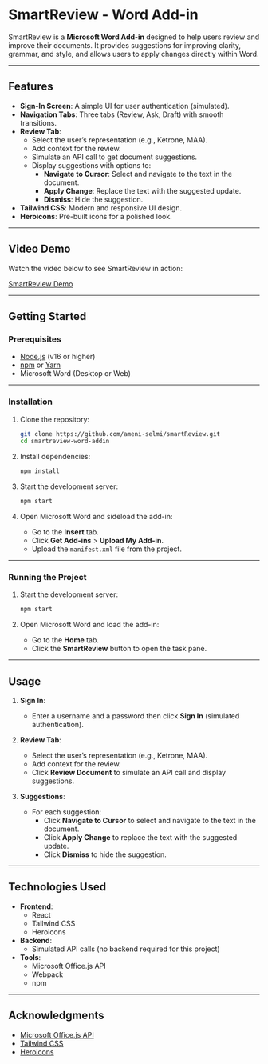 # **SmartReview - Word Add-in**

SmartReview is a **Microsoft Word Add-in** designed to help users review and improve their documents. It provides suggestions for improving clarity, grammar, and style, and allows users to apply changes directly within Word.

---

## **Features**
- **Sign-In Screen**: A simple UI for user authentication (simulated).
- **Navigation Tabs**: Three tabs (Review, Ask, Draft) with smooth transitions.
- **Review Tab**:
  - Select the user’s representation (e.g., Ketrone, MAA).
  - Add context for the review.
  - Simulate an API call to get document suggestions.
  - Display suggestions with options to:
    - **Navigate to Cursor**: Select and navigate to the text in the document.
    - **Apply Change**: Replace the text with the suggested update.
    - **Dismiss**: Hide the suggestion.
- **Tailwind CSS**: Modern and responsive UI design.
- **Heroicons**: Pre-built icons for a polished look.

---
## **Video Demo**
Watch the video below to see SmartReview in action:

[SmartReview Demo](https://drive.google.com/file/d/1SAL2SsC5RCyTZeoShYAamYz_tN3wsmnr/view?usp=sharing)

---

## **Getting Started**

### **Prerequisites**
- [Node.js](https://nodejs.org/) (v16 or higher)
- [npm](https://www.npmjs.com/) or [Yarn](https://yarnpkg.com/)
- Microsoft Word (Desktop or Web)

---

### **Installation**
1. Clone the repository:
   ```bash
   git clone https://github.com/ameni-selmi/smartReview.git
   cd smartreview-word-addin
   ```

2. Install dependencies:
   ```bash
   npm install
   ```

3. Start the development server:
   ```bash
   npm start
   ```

4. Open Microsoft Word and sideload the add-in:
   - Go to the **Insert** tab.
   - Click **Get Add-ins** > **Upload My Add-in**.
   - Upload the `manifest.xml` file from the project.

---

### **Running the Project**
1. Start the development server:
   ```bash
   npm start
   ```

2. Open Microsoft Word and load the add-in:
   - Go to the **Home** tab.
   - Click the **SmartReview** button to open the task pane.

---

## **Usage**
1. **Sign In**:
   - Enter a username and a password then click **Sign In** (simulated authentication).

2. **Review Tab**:
   - Select the user’s representation (e.g., Ketrone, MAA).
   - Add context for the review.
   - Click **Review Document** to simulate an API call and display suggestions.

3. **Suggestions**:
   - For each suggestion:
     - Click **Navigate to Cursor** to select and navigate to the text in the document.
     - Click **Apply Change** to replace the text with the suggested update.
     - Click **Dismiss** to hide the suggestion.

---

## **Technologies Used**
- **Frontend**:
  - React
  - Tailwind CSS
  - Heroicons
- **Backend**:
  - Simulated API calls (no backend required for this project)
- **Tools**:
  - Microsoft Office.js API
  - Webpack
  - npm
---

## **Acknowledgments**
- [Microsoft Office.js API](https://learn.microsoft.com/en-us/office/dev/add-ins/)
- [Tailwind CSS](https://tailwindcss.com/)
- [Heroicons](https://heroicons.com/)

